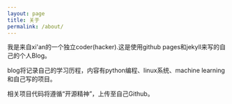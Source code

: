 ```yaml
---
layout: page
title: 关于
permalink: /about/
---
```


我是来自xi'an的一个独立coder(hacker).这是使用github pages和jekyll来写的自己的个人Blog。

blog将记录自己的学习历程，内容有python编程、linux系统、machine learning和自己写的项目。

相关项目代码将遵循“开源精神”，上传至自己Github。
